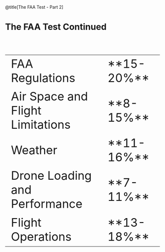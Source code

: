 <div class="slide-bg-style-left"></div><div class="slide-bg-style-right"></div>

@title[The FAA Test - Part 2]

# The FAA Test Continued

<br>

<table style="font-size:38px;">
  <tr>
    <td>FAA Regulations</td>
    <td>**15-20%**</td>
  </tr>
  <tr>
    <td>Air Space and Flight Limitations</td>
    <td>**8-15%**</td>
  </tr>
  <tr>
    <td>Weather</td>
    <td>**11-16%**</td>
  </tr>
  <tr>
    <td>Drone Loading and Performance</td>
    <td>**7-11%**</td>
  </tr>
  <tr>
    <td>Flight Operations</td>
    <td>**13-18%**</td>
  </tr>
</table>
